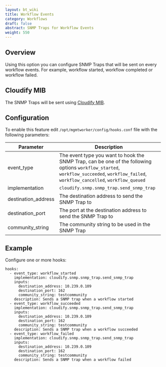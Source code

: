 ```yaml
---
layout: bt_wiki
title: Workflow Events
category: Workflows
draft: false
abstract: SNMP Traps for Workflow Events
weight: 550
---
```

## Overview

Using this option you can configure SNMP Traps that will be sent on every workflow events. For example, workflow started, workflow completed or workflow failed.

## Cloudify MIB

The SNMP Traps will be sent using [Cloudify MIB](https://github.com/cloudify-cosmo/cloudify-common/blob/master/cloudify/snmp/CLOUDIFY-MIB.mib).

## Configuration

To enable this feature edit `/opt/mgmtworker/config/hooks.conf` file with the following parameters:


 Parameter | Description |
---------|---------|
 event_type | The event type you want to hook the SNMP Trap, can be one of the following options `workflow_started`, `workflow_succeeded`, `workflow_failed`, `workflow_cancelled`, `workflow_queued` | 
 implementation | `cloudify.snmp.snmp_trap.send_snmp_trap` | 
 destination_address | The destination address to send the SNMP Trap to |
 destination_port | The port at the destination address to send the SNMP Trap to |
 community_string | The community string to be used in the SNMP Trap

## Example

Configure one or more hooks:


```
hooks:
  - event_type: workflow_started
    implementation: cloudify.snmp.snmp_trap.send_snmp_trap
    inputs:
      destination_address: 10.239.0.109
      destination_port: 162
      community_string: testcommunity
    description: Sends a SNMP trap when a workflow started
  - event_type: workflow_succeeded
    implementation: cloudify.snmp.snmp_trap.send_snmp_trap
    inputs:
      destination_address: 10.239.0.109
      destination_port: 162
      community_string: testcommunity
    description: Sends a SNMP trap when a workflow succeeded
  - event_type: workflow_failed
    implementation: cloudify.snmp.snmp_trap.send_snmp_trap
    inputs:
      destination_address: 10.239.0.109
      destination_port: 162
      community_string: testcommunity
    description: Sends a SNMP trap when a workflow failed

```

